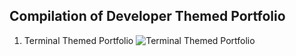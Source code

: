 ## Compilation of Developer Themed Portfolio

1. Terminal Themed Portfolio
![Terminal Themed Portfolio](terminal-porfolio/terminal-portfolio.png)